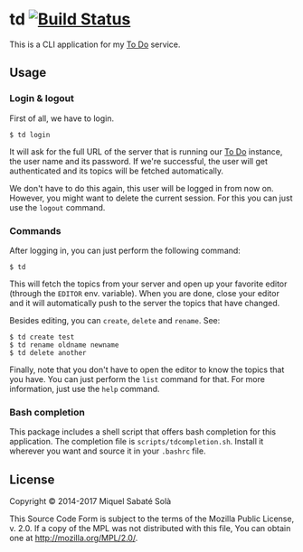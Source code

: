 # td [![Build Status](https://travis-ci.org/mssola/td.svg?branch=master)](https://travis-ci.org/mssola/td)

This is a CLI application for my [To Do](https://github.com/mssola/todo) service.

## Usage

### Login & logout

First of all, we have to login.

    $ td login

It will ask for the full URL of the server that is running our [To
Do](https://github.com/mssola/todo) instance, the user name and its password.
If we're successful, the user will get authenticated and its topics will be
fetched automatically.

We don't have to do this again, this user will be logged in from now on.
However, you might want to delete the current session. For this you can
just use the `logout` command.

### Commands

After logging in, you can just perform the following command:

    $ td

This will fetch the topics from your server and open up your favorite editor
(through the `EDITOR` env. variable). When you are done, close your editor and
it will automatically push to the server the topics that have changed.

Besides editing, you can `create`, `delete` and `rename`. See:

    $ td create test
    $ td rename oldname newname
    $ td delete another

Finally, note that you don't have to open the editor to know the topics that
you have. You can just perform the `list` command for that. For more
information, just use the `help` command.

### Bash completion

This package includes a shell script that offers bash completion for this
application. The completion file is `scripts/tdcompletion.sh`. Install it
wherever you want and source it in your `.bashrc` file.

## License

Copyright &copy; 2014-2017 Miquel Sabaté Solà

This Source Code Form is subject to the terms of the Mozilla Public
License, v. 2.0. If a copy of the MPL was not distributed with this
file, You can obtain one at http://mozilla.org/MPL/2.0/.
